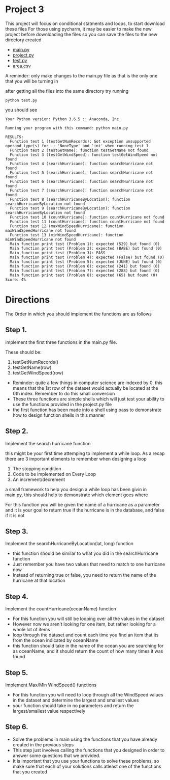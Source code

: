 # Project 3

This project will focus on conditional statments and loops, to start download these files
For those using pycharm, it may be easier to make the new project before downloading the files so you can save the files to the new directory created

* [main.py](https://raw.githubusercontent.com/tylerharter/cs301-projects/master/fall18/p3/main.py)
* [project.py](https://raw.githubusercontent.com/tylerharter/cs301-projects/master/fall18/p3/project.py)
* [test.py](https://raw.githubusercontent.com/tylerharter/cs301-projects/master/fall18/p3/test.py)
* [area.csv](https://raw.githubusercontent.com/tylerharter/cs301-projects/master/fall18/p3/hurricane.csv)

A reminder: only make changes to the main.py file as that is the only one that you will be turning in

after getting all the files into the same directory try running 

```
python test.py
```

you should see 
```
Your Python version: Python 3.6.5 :: Anaconda, Inc.

Running your program with this command: python main.py

RESULTS:
  Function test 1 (testGetNumRecords): Got exception unsupported operand type(s) for -: 'NoneType' and 'int' when running test 1
  Function test 2 (testGetName): function testGetName not found
  Function test 3 (testGetWindSpeed): function testGetWindSpeed not found
  Function test 4 (searchHurricane): function searchHurricane not found
  Function test 5 (searchHurricane): function searchHurricane not found
  Function test 6 (searchHurricane): function searchHurricane not found
  Function test 7 (searchHurricane): function searchHurricane not found
  Function test 8 (searchHurricaneByLocation): function searchHurricaneByLocation not found
  Function test 9 (searchHurricaneByLocation): function searchHurricaneByLocation not found
  Function test 10 (countHurricane): function countHurricane not found
  Function test 11 (countHurricane): function countHurricane not found
  Function test 12 (maxWindSpeedHurricane): function maxWindSpeedHurricane not found
  Function test 13 (minWindSpeedHurricane): function minWindSpeedHurricane not found
  Main function print test (Problem 1): expected (529) but found (0)
  Main function print test (Problem 2): expected (BABE) but found (0)
  Main function print test (Problem 3): PASS
  Main function print test (Problem 4): expected (False) but found (0)
  Main function print test (Problem 5): expected (JUNE) but found (0)
  Main function print test (Problem 6): expected (241) but found (0)
  Main function print test (Problem 7): expected (288) but found (0)
  Main function print test (Problem 8): expected (65) but found (0)
Score: 4%
```

# Directions

The Order in which you should implement the functions are as follows

## Step 1.
implement the first three functions in the main.py file.

These should be:

1. testGetNumRecords()
2. testGetName(row)
3. testGetWindSpeed(row)

* Reminder: quite a few things in computer science are indexed by 0, this means that the 1st row of the dataset would actually be located at the 0th index. Remember to do this small conversion
* These three functions are simple shells which will just test your ability to use the functions provided in the project.py file
* the first function has been made into a shell using pass to demonstrate how to design function shells in this manner


## Step 2.
Implement the search hurricane function

this might be your first time attemping to implement a while loop.
As a recap there are 3 important elements to remember when designing a loop

1. The stopping condition 
2. Code to be implemented on Every Loop
3. An increment/decrement 

 a small framework to help you design a while loop has been givin in main.py, this should help to demonstrate which element goes where

For this function you will be given the name of a hurricane as a parameter and it is your goal to return true if the hurricane is in the database, and false if it is not




## Step 3. 

Implement the searchHurricaneByLocation(lat, long) function

* this function should be similar to what you did in the searchHurricane function
* Just remember you have two values that need to match to one hurricane now
* Instead of returning true or false, you need to return the name of the hurricane at that location

## Step 4.

Implement the countHurricane(oceanName) function

* For this function you will still be looping over all the values in the dataset
* However now we aren't looking for one item, but rather looking for a whole lot of items
* loop through the dataset and count each time you find an item that its from the ocean indicated by oceanName
* this function should take in the name of the ocean you are searching for as oceanName, and it should return the count of how many times it was found


## Step 5.

Implement Max/Min WindSpeed() functions
* For this function you will need to loop through all the WindSpeed values in the dataset and determine the largest and smallest values
* your function should take in no parameters and return the largest/smallest value respectively 

## Step 6.

* Solve the problems in main using the functions that you have already created in the previous steps
* This step just involves calling the functions that you designed in order to answer some questions that we provided.
* It is important that you use your functions to solve these problems, so make sure that each of your solutions calls atleast one of the functions that you created





